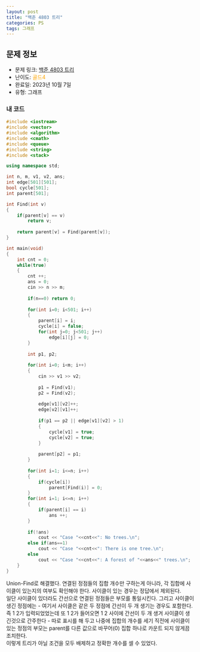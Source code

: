 ```yaml
---
layout: post
title: "백준 4803 트리"
categories: PS
tags: 그래프
---
```


## 문제 정보
- 문제 링크: [백준 4803 트리](https://www.acmicpc.net/problem/4803)
- 난이도: <span style="color:#FFA500">골드4</span>
- 완료일: 2023년 10월 7일
- 유형: 그래프

### 내 코드

```C++
#include <iostream>
#include <vector>
#include <algorithm>
#include <cmath>
#include <queue>
#include <string>
#include <stack>

using namespace std;

int n, m, v1, v2, ans;
int edge[501][501];
bool cycle[501];
int parent[501];

int Find(int v)
{
	if(parent[v] == v)
		return v;
	
	return parent[v] = Find(parent[v]);
}

int main(void)
{	
	int cnt = 0;
	while(true)
	{
		cnt ++;
		ans = 0;
		cin >> n >> m;
		
		if(n==0) return 0;
		
		for(int i=0; i<501; i++)
		{	
			parent[i] = i;
			cycle[i] = false;
			for(int j=0; j<501; j++)
				edge[i][j] = 0;
		}
		
		int p1, p2;
		
		for(int i=0; i<m; i++)
		{
			cin >> v1 >> v2;
			
			p1 = Find(v1);
			p2 = Find(v2);
			
			edge[v1][v2]++;
			edge[v2][v1]++;
			
			if(p1 == p2 || edge[v1][v2] > 1)
			{
				cycle[v1] = true;
				cycle[v2] = true;
			}
			
			parent[p2] = p1;
		}
		
		for(int i=1; i<=n; i++)
		{
			if(cycle[i])
				parent[Find(i)] = 0;
		}
		for(int i=1; i<=n; i++)
		{
			if(parent[i] == i)
				ans ++;
		}
		
		if(!ans)
			cout << "Case "<<cnt<<": No trees.\n";
		else if(ans==1)
			cout << "Case "<<cnt<<": There is one tree.\n";
		else
			cout << "Case "<<cnt<<": A forest of "<<ans<<" trees.\n";
	}
}
```

Union-Find로 해결했다. 연결된 정점들의 집합 개수만 구하는게 아니라, 각 집합에 사이클이 있는지의 여부도 확인해야 한다. 사이클이 있는 경우는 정답에서 제외된다.  
일단 사이클이 있더라도 간선으로 연결된 정점들은 부모를 통일시킨다. 그리고 사이클이 생긴 정점에는 - 여기서 사이클은 같은 두 정점에 간선이 두 개 생기는 경우도 포함한다. 즉 1 2가 입력되었었는데 또 1 2가 들어오면 1 2 사이에 간선이 두 개 생겨 사이클이 생긴것으로 간주한다 - 따로 표시를 해 두고 나중에 집합의 개수를 세기 직전에 사이클이 있는 정점의 부모는 parent를 다른 값으로 바꾸어(0) 집합 하나로 카운트 되지 않게끔 조치한다.  
이렇게 트리가 아닐 조건을 모두 배제하고 정확한 개수를 셀 수 있었다.  

